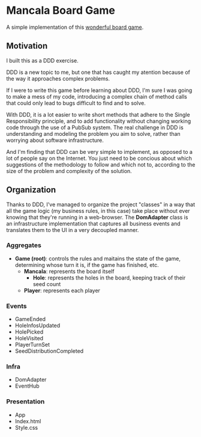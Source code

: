 # Mancala Board Game
A simple implementation of this [wonderful board game](https://en.wikipedia.org/wiki/Mancala).

## Motivation
I built this as a DDD exercise.

DDD is a new topic to me, but one that has caught my atention because of the way it approaches complex problems.

If I were to write this game before learning about DDD, I'm sure I was going to make a mess of my code, introducing a complex chain of method calls that could only lead to bugs difficult to find and to solve.

With DDD, it is a lot easier to write short methods that adhere to the Single Responsibility principle, and to add functionality without changing working code through the use of a PubSub system. The real challenge in DDD is understanding and modeling the problem you aim to solve, rather than worrying about software infrastructure.

And I'm finding that DDD can be very simple to implement, as opposed to a lot of people say on the Internet. You just need to be concious about which suggestions of the methodology to follow and which not to, according to the size of the problem and complexity of the solution.

## Organization
Thanks to DDD, I've managed to organize the project "classes" in a way that all the game logic (my business rules, in this case) take place without ever knowing that they're running in a web-browser. The **DomAdapter** class is an infrastructure implementation that captures all business events and translates them to the UI in a very decoupled manner.

### Aggregates

 - **Game (root)**: controls the rules and maitains the state of the game, determining whose turn it is, if the game has finished, etc.
   - **Mancala**: represents the board itself
     - **Hole**: represents the holes in the board, keeping track of their seed count
   - **Player**: represents each player

### Events

 - GameEnded
 - HoleInfosUpdated
 - HolePicked
 - HoleVisited
 - PlayerTurnSet
 - SeedDistributionCompleted
  
 ### Infra
 
 - DomAdapter
 - EventHub
  
 ### Presentation
  
 - App
 - Index.html
 - Style.css
